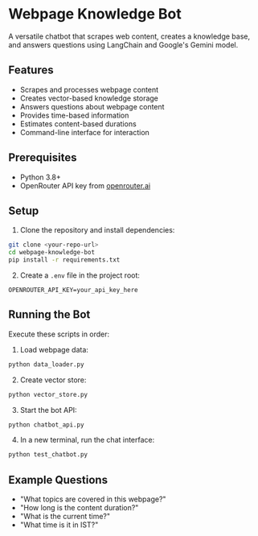 # Webpage Knowledge Bot

A versatile chatbot that scrapes web content, creates a knowledge base, and answers questions using LangChain and Google's Gemini model.

## Features
- Scrapes and processes webpage content
- Creates vector-based knowledge storage
- Answers questions about webpage content
- Provides time-based information
- Estimates content-based durations
- Command-line interface for interaction

## Prerequisites
- Python 3.8+
- OpenRouter API key from [openrouter.ai](https://openrouter.ai)

## Setup

1. Clone the repository and install dependencies:
```bash
git clone <your-repo-url>
cd webpage-knowledge-bot
pip install -r requirements.txt
```

2. Create a `.env` file in the project root:
```
OPENROUTER_API_KEY=your_api_key_here
```

## Running the Bot

Execute these scripts in order:

1. Load webpage data:
```bash
python data_loader.py
```

2. Create vector store:
```bash
python vector_store.py
```

3. Start the bot API:
```bash
python chatbot_api.py
```

4. In a new terminal, run the chat interface:
```bash
python test_chatbot.py
```

## Example Questions
- "What topics are covered in this webpage?"
- "How long is the content duration?"
- "What is the current time?"
- "What time is it in IST?"
